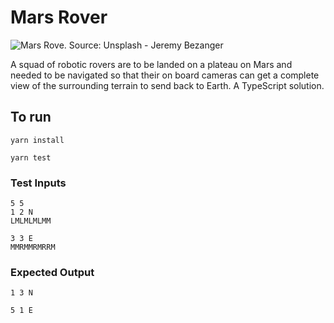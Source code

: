 # Mars Rover

![Mars Rove. Source: Unsplash - Jeremy Bezanger](https://user-images.githubusercontent.com/8085864/183801489-de779bfd-b65b-4c91-9504-f92ae091dde4.png)


A squad of robotic rovers are to be landed on a plateau on Mars and needed to be navigated so that their on board cameras can get a complete view of the surrounding terrain to send back to Earth. A TypeScript solution. 

## To run

````
yarn install
````

````
yarn test
````

### Test Inputs
````
5 5
1 2 N
LMLMLMLMM
````

````
3 3 E
MMRMMRMRRM
````

### Expected Output
````
1 3 N
````

````
5 1 E
````
